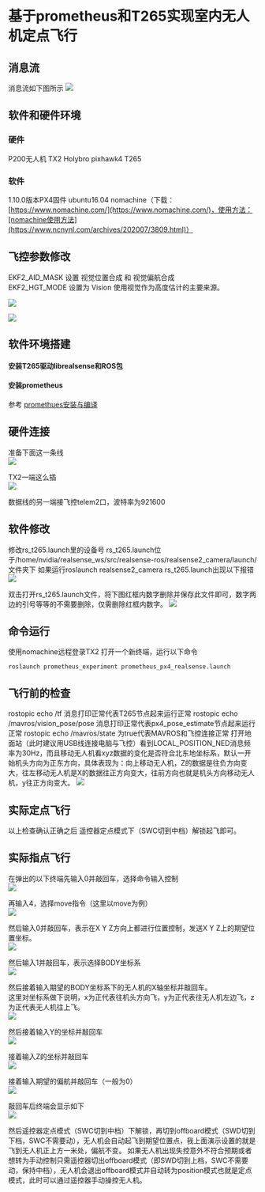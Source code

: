 ﻿
# 基于prometheus和T265实现室内无人机定点飞行
## 消息流
消息流如下图所示
![](https://img-blog.csdnimg.cn/20201127005642921.png#pic_center)
## 软件和硬件环境
### 硬件
P200无人机
TX2
Holybro pixhawk4
T265
### 软件
1.10.0版本PX4固件
ubuntu16.04
nomachine（下载：[https://www.nomachine.com/](https://www.nomachine.com/)，使用方法：[nomachine使用方法](https://www.ncnynl.com/archives/202007/3809.html)）
## 飞控参数修改
EKF2_AID_MASK 	设置 视觉位置合成 和 视觉偏航合成<br/>
EKF2_HGT_MODE 	设置为 Vision 使用视觉作为高度估计的主要来源。<br/>

![](https://img-blog.csdnimg.cn/20201126224905726.png#pic_center)<br/>

![](https://img-blog.csdnimg.cn/20201126224809796.png#pic_center)


## 软件环境搭建
#### 安装T265驱动librealsense和ROS包
#### 安装prometheus
  参考  [promethues安装与编译](https://github.com/amov-lab/Prometheus/wiki/%E5%AE%89%E8%A3%85%E5%8F%8A%E7%BC%96%E8%AF%91)

## 硬件连接

准备下面这一条线<br/>
![](https://img-blog.csdnimg.cn/2020112711014747.png)<br/>

TX2一端这么插<br/>
![](https://img-blog.csdnimg.cn/20201127110050829.png)<br/>

数据线的另一端接飞控telem2口，波特率为921600

## 软件修改
修改rs_t265.launch里的设备号
rs_t265.launch位于/home/nvidia/realsense_ws/src/realsense-ros/realsense2_camera/launch/文件夹下
如果运行roslaunch realsense2_camera rs_t265.launch出现以下报错
![](https://img-blog.csdnimg.cn/20201203142716743.png)

双击打开rs_t265.launch文件，将下图红框内数字删除并保存此文件即可，数字两边的引号等等的不需要删除，仅需删除红框内数字。
![](https://img-blog.csdnimg.cn/20201213194531547.png)
## 命令运行
使用nomachine远程登录TX2
打开一个新终端，运行以下命令
```
roslaunch prometheus_experiment prometheus_px4_realsense.launch
```

## 飞行前的检查
rostopic echo /tf      消息打印正常代表T265节点起来运行正常
rostopic echo /mavros/vision_pose/pose    消息打印正常代表px4_pose_estimate节点起来运行正常
rostopic echo /mavros/state   为true代表MAVROS和飞控连接正常
打开地面站（此时建议用USB线连接电脑与飞控）看到LOCAL_POSITION_NED消息频率为30Hz，而且移动无人机看xyz数据的变化是否符合北东地坐标系，默认一开始机头方向为正东方向，具体表现为：向上移动无人机，Z的数据是往负方向变大，往左移动无人机是X的数据往正方向变大，往前方向也就是机头方向移动无人机，y往正方向变大。
![](https://img-blog.csdnimg.cn/20201127000451770.png)

## 实际定点飞行
以上检查确认正确之后
遥控器定点模式下（SWC切到中档）解锁起飞即可。


## 实际指点飞行

在弹出的以下终端先输入0并敲回车，选择命令输入控制<br/>
![](https://img-blog.csdnimg.cn/2021011809100474.png)<br/>

再输入4，选择move指令（这里以move为例）<br/>
![](https://img-blog.csdnimg.cn/20210118092754801.png)<br/>

然后输入0并敲回车，表示在X Y Z方向上都进行位置控制，发送X Y Z上的期望位置坐标。<br/>
![](https://img-blog.csdnimg.cn/20210118092842629.png)<br/>

然后输入1并敲回车，表示选择BODY坐标系<br/>
![](https://img-blog.csdnimg.cn/20210118092943313.png)<br/>

然后接着输入期望的BODY坐标系下的无人机的X轴坐标并敲回车。<br/>
这里对坐标系做下说明，x为正代表往机头方向飞，y为正代表往无人机左边飞，z为正代表无人机往上飞。<br/>
![](https://img-blog.csdnimg.cn/20210118090756850.png)<br/>

然后接着输入Y的坐标并敲回车<br/>
![](https://img-blog.csdnimg.cn/20210118093210828.png)<br/>

接着输入Z的坐标并敲回车<br/>
![](https://img-blog.csdnimg.cn/20210118093318669.png)<br/>

接着输入期望的偏航并敲回车（一般为0）<br/>
![](https://img-blog.csdnimg.cn/20210118093434421.png)<br/>

敲回车后终端会显示如下<br/>
![](https://img-blog.csdnimg.cn/20210118093602113.png)<br/>

然后遥控器定点模式（SWC切到中档）下解锁，再切到offboard模式（SWD切到下档，SWC不需要动），无人机会自动起飞到期望位置点，我上面演示设置的就是飞到无人机正上方一米处，偏航不变。
如果无人机出现失控意外不符合预期或者想转为手动控制只需遥控器切出offboard模式（即SWD切到上档，SWC不需要动，保持中档），无人机会退出offboard模式并自动转为position模式也就是定点模式，此时可以通过遥控器手动操控无人机。
